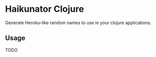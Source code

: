 # Haikunator Clojure

Generate Heroku-like random names to use in your clojure applications.

## Usage

TODO
